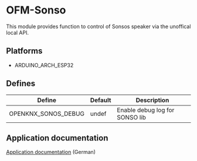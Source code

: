 # OFM-Sonso

This module provides function to control of Sonsos speaker via the unoffical local API.

## Platforms

* ARDUINO_ARCH_ESP32

## Defines

| Define                        | Default  | Description                           |
|-------------------------------|----------|---------------------------------------|
| OPENKNX_SONOS_DEBUG           | undef    | Enable debug log for SONSO lib        |  

## Application documentation

[Application documentation](doc/Applikationsbeschreibung-Sonos.md) (German)

